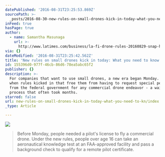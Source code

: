 ```yaml
---
datePublished: '2016-08-31T23:25:53.869Z'
sourcePath: >-
  _posts/2016-08-30-new-rules-on-small-drones-kick-in-today-what-you-need-to-kn.md
inFeed: true
hasPage: true
author:
  - name: Samantha Masunaga
    url: >-
      http://www.latimes.com/business/la-fi-drone-rules-20160829-snap-htmlstory.html
via: {}
dateModified: '2016-08-31T23:25:42.562Z'
title: 'New rules on small drones kick in today: What you need to know'
id: 155396d0-977f-46cb-86d6-78ea5abc65f2
publisher: {}
description: >-
  For companies that want to use small drones, a new era began Monday. That's
  when rules kicked in that free them from having to request special permission
  from the federal government for any commercial drone endeavor - a waiver
  process that often took months.
starred: false
url: new-rules-on-small-drones-kick-in-today-what-you-need-to-kn/index.html
_type: Article

---
```

![](https://the-grid-user-content.s3-us-west-2.amazonaws.com/a0e2c187-afe3-490f-8a6e-1a14b4236f26.jpg)

> Before Monday, people needed a pilot's license to fly a commercial drone. Under the new rules, people over age 16 can take an aeronautical knowledge test at an FAA-approved facility and pass a background check to qualify for a remote pilot certificate.